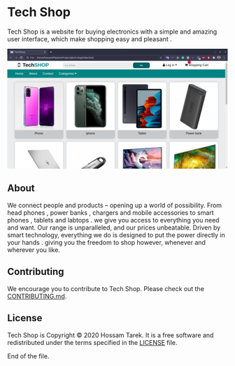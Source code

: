 # Tech Shop

Tech Shop is a website for buying electronics with a simple and amazing user interface,
which make shopping easy and pleasant .  

![image](images/website.png)

## About

We connect people and products – opening up a world of possibility.
From head phones , power banks , chargers and mobile accessories to smart phones , tablets and labtops .
we give you access to everything you need and want. Our range is unparalleled, and our prices unbeatable.
Driven by smart technology, everything we do is designed to put the power directly in your hands .
giving you the freedom to shop however, whenever and wherever you like.

## Contributing

We encourage you to contribute to Tech Shop. Please check out the [CONTRIBUTING.md](./CONTRIBUTING.md).

## License

Tech Shop is Copyright © 2020 Hossam Tarek. It is a free software and redistributed
under the terms specified in the [LICENSE](./LICENSE.txt) file.

End of the file.
